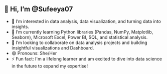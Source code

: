 ## 👋 Hi, I’m @Sufeeya07
- 👀 I’m interested in data analysis, data visualization, and turning data into insights.
- 🌱 I’m currently learning Python libraries (Pandas, NumPy, Matplotlib, Seaborn), Microsoft Excel, Power BI, SQL, and statistical analysis.
- 💞️ I’m looking to collaborate on data analysis projects and building insightful visualizations and Dashboard. 
- 😄 Pronouns: She/Her
- ⚡ Fun fact: I'm a lifelong learner and am excited to dive into data science in the future to expand my expertise!
